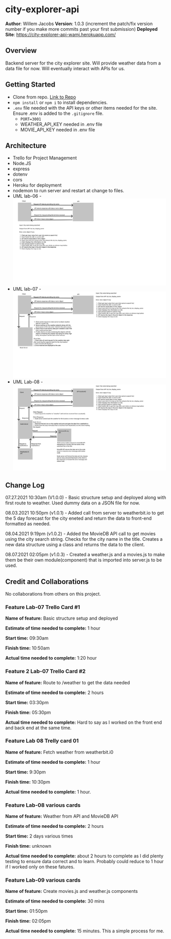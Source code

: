 # city-explorer-api

**Author**: Willem Jacobs
**Version**: 1.0.3 (increment the patch/fix version number if you make more commits past your first submission)
**Deployed Site**: https://city-explorer-api-wamj.herokuapp.com/

## Overview

Backend server for the city explorer site. Will provide weather data from a data file for now. Will eventually interact with APIs for us.

## Getting Started

- Clone from repo. [Link to Repo](https://github.com/Willem-Jacobs/city-explorer-api)
- `npm install` or `npm i` to install dependencies.
- `.env` file needed with the API keys or other items needed for the site. Ensure .env is added to the `.gitignore` file.
  - `PORT=3001`
  - WEATHER_API_KEY needed in .env file
  - MOVIE_API_KEY needed in .env file

## Architecture

- Trello for Project Management
- Node.JS
- express
- dotenv
- cors
- Heroku for deployment
- nodemon to run server and restart at change to files.
- UML lab-06 - ![UML](CE-Lab06-UML.png "UML Image")
- UML lab-07 - ![UML](CE-Lab07-UML.png "UML Image")
- UML Lab-08 - ![UML](CE-Lab08-UML.png "UML Image")

## Change Log

07.27.2021 10:30am (V1.0.0) - Basic structure setup and deployed along with first route to weather. Used dummy data on a JSON file for now.

08.03.2021 10:50pm (v1.0.1) - Added call from server to weatherbit.io to get the 5 day forecast for the city eneted and return the data to front-end formatted as needed.

08.04.2021 9:19pm (v1.0.2) - Added the MovieDB API call to get movies using the city search string. Checks for the city name in the title. Creates a new data structure using a class and returns the data to the client.

08.07.2021 02:05pm (v1.0.3) - Created a weather.js and a movies.js to make them be their own module(component) that is imported into server.js to be used.

## Credit and Collaborations

No collaborations from others on this project.

### Feature Lab-07 Trello Card #1

**Name of feature:** Basic structure setup and deployed

**Estimate of time needed to complete:** 1 hour

**Start time:** 09:30am

**Finish time:** 10:50am

**Actual time needed to complete:** 1:20 hour

### Feature 2 Lab-07 Trello Card #2

**Name of feature:** Route to /weather to get the data needed

**Estimate of time needed to complete:** 2 hours

**Start time:** 03:30pm

**Finish time:** 05:30pm

**Actual time needed to complete:** Hard to say as I worked on the front end and back end at the same time.

### Feature Lab 08 Trelly card 01

**Name of feature:** Fetch weather from weatherbit.i0

**Estimate of time needed to complete:** 1 hour

**Start time:** 9:30pm

**Finish time:** 10:30pm

**Actual time needed to complete:** 1 hour.

### Feature Lab-08 various cards

**Name of feature:** Weather from API and MovieDB API

**Estimate of time needed to complete:** 2 hours

**Start time:** 2 days various times

**Finish time:** unknown

**Actual time needed to complete:** about 2 hours to complete as I did plenty testing to ensure data correct and to learn. Probably could reduce to 1 hour if I worked only on these fatures.

### Feature Lab-09 various cards

**Name of feature:** Create movies.js and weather.js components

**Estimate of time needed to complete:** 30 mins

**Start time:** 01:50pm

**Finish time:** 02:05pm

**Actual time needed to complete:** 15 minutes. This a simple process for me.
